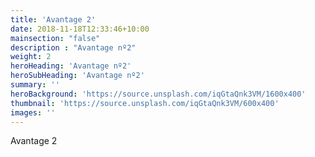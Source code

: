 ```yaml
---
title: 'Avantage 2'
date: 2018-11-18T12:33:46+10:00
mainsection: "false"
description : "Avantage nº2"
weight: 2
heroHeading: 'Avantage nº2'
heroSubHeading: 'Avantage nº2'
summary: ''
heroBackground: 'https://source.unsplash.com/iqGtaQnk3VM/1600x400'
thumbnail: 'https://source.unsplash.com/iqGtaQnk3VM/600x400'
images: ''
---
```


Avantage 2
